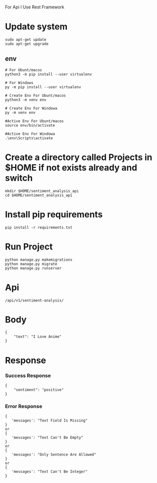 For Api I Use Rest Framework 

# Update system
````
sudo apt-get update
sudo apt-get upgrade
````
## env
````
# For Ubunt/macos
python3 -m pip install --user virtualenv

# For Windows
py -m pip install --user virtualenv

# Create Env For Ubunt/macos
python3 -m venv env

# Create Env For Windowa
py -m venv env

#Active Env For Ubunt/macos
source env/bin/activate

#Active Env For Windowa
.\env\Scripts\activate
````

# Create a directory called Projects in $HOME if not exists already and switch
````
mkdir $HOME/sentiment_analysis_api
cd $HOME/sentiment_analysis_api
````
# Install pip requirements
````
pip install -r requirements.txt
````
# Run Project
````
python manage.py makemigrations
python manage.py migrate
python manage.py runserver
````

# Api

````
/api/v1/sentiment-analysis/
````

# Body
````
{
    "text": "I Love Anime"
}
````

# Response
### Success Response
````
{
    "sentiment": "positive"
}
````

### Error Response
````
{
   'messages': "Text Field Is Missing"
}
or
{
   'messages': "Text Can't Be Empty"
}
or
{
   'messages': "Only Sentence Are Allowed"
}
or
{
   'messages': "Text Can't Be Integer"
}
````